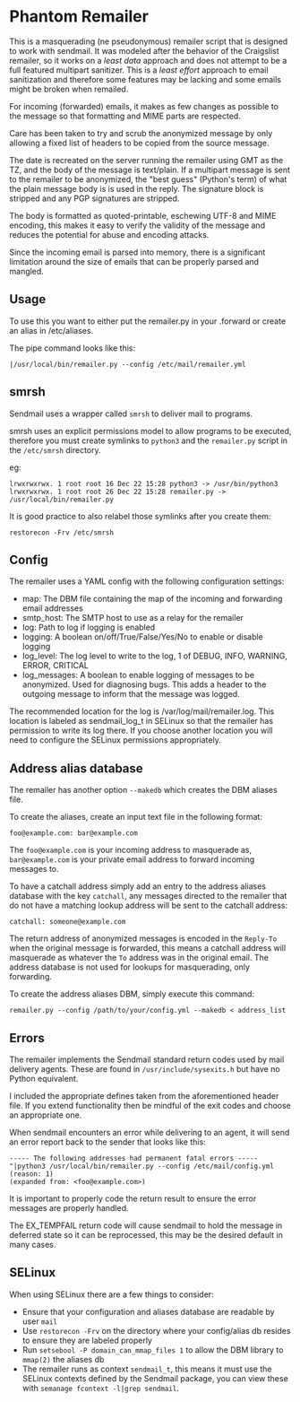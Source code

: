 # Phantom Remailer

This is a masquerading (ne pseudonymous) remailer script that is designed to
work with sendmail.  It was modeled after the behavior of the Craigslist
remailer, so it works on a _least data_ approach and does not attempt to be
a full featured multipart sanitizer.  This is a _least effort_ approach to
email sanitization and therefore some features may be lacking and some emails
might be broken when remailed.

For incoming (forwarded) emails, it makes as few changes as possible to the message
so that formatting and MIME parts are respected.

Care has been taken to try and scrub the anonymized message
by only allowing a fixed list of headers to be copied from the source message.

The date is recreated on the server running the remailer using GMT as the TZ, and
the body of the message is text/plain.  If a multipart message is sent to the
remailer to be anonymized, the "best guess" (Python's term) of what the plain
message body is is used in the reply.  The signature block is stripped and any
PGP signatures are stripped.

The body is formatted as quoted-printable, eschewing UTF-8 and MIME encoding, this
makes it easy to verify the validity of the message and reduces the potential
for abuse and encoding attacks.

Since the incoming email is parsed into memory, there is a significant limitation
around the size of emails that can be properly parsed and mangled.

## Usage
To use this you want to either put the remailer.py in your .forward or create an
alias in /etc/aliases.

The pipe command looks like this:

`|/usr/local/bin/remailer.py --config /etc/mail/remailer.yml`

## smrsh

Sendmail uses a wrapper called `smrsh` to deliver mail to programs.

smrsh uses an explicit permissions model to allow programs to be executed, therefore
you must create symlinks to `python3` and the `remailer.py` script in the
`/etc/smrsh` directory.

eg:

```
lrwxrwxrwx. 1 root root 16 Dec 22 15:28 python3 -> /usr/bin/python3
lrwxrwxrwx. 1 root root 26 Dec 22 15:28 remailer.py -> /usr/local/bin/remailer.py
```

It is good practice to also relabel those symlinks after you create them:

`restorecon -Frv /etc/smrsh`

## Config
The remailer uses a YAML config with the following configuration settings:

- map: The DBM file containing the map of the incoming and forwarding email
addresses
- smtp_host: The SMTP host to use as a relay for the remailer
- log: Path to log if logging is enabled
- logging: A boolean on/off/True/False/Yes/No to enable or disable logging
- log_level: The log level to write to the log, 1 of DEBUG, INFO, WARNING, ERROR, CRITICAL
- log_messages: A boolean to enable logging of messages to be anonymized.  Used for diagnosing bugs.  This adds a header to the outgoing message to inform that the message was logged.

The recommended location for the log is /var/log/mail/remailer.log.  This location is labeled as sendmail_log_t in SELinux so that the remailer has permission to write its log there.  If you choose another location you will need to configure the SELinux permissions appropriately.

## Address alias database
The remailer has another option `--makedb` which creates the DBM aliases file.

To create the aliases, create an input text file in the following format:

```
foo@example.com: bar@example.com
```

The `foo@example.com` is your incoming address to masquerade as,
`bar@example.com` is your private email address to forward incoming messages to.

To have a catchall address simply add an entry to the address aliases database
with the key `catchall`, any messages directed to the remailer that do not have
a matching lookup address will be sent to the catchall address:

```
catchall: someone@example.com
```

The return address of anonymized messages is encoded in the `Reply-To` when the
original message is forwarded, this means a catchall address will masquerade
as whatever the `To` address was in the original email.  The address database
is not used for lookups for masquerading, only forwarding.

To create the address aliases DBM, simply execute this command:

`remailer.py --config /path/to/your/config.yml --makedb < address_list`

## Errors
The remailer implements the Sendmail standard return codes used by mail delivery
agents.  These are found in `/usr/include/sysexits.h` but have no Python
equivalent.

I included the appropriate defines taken from the aforementioned header file.
If you extend functionality then be mindful of the exit codes and choose an
appropriate one.

When sendmail encounters an error while delivering to an agent, it will send an
error report back to the sender that looks like this:

```
----- The following addresses had permanent fatal errors -----
"|python3 /usr/local/bin/remailer.py --config /etc/mail/config.yml (reason: 1)
(expanded from: <foo@example.com>)
```

It is important to properly code the return result to ensure the error messages
are properly handled.

The EX_TEMPFAIL return code will cause sendmail to hold the message in deferred
state so it can be reprocessed, this may be the desired default in many cases.

## SELinux
When using SELinux there are a few things to consider:
- Ensure that your configuration and aliases database are readable by user `mail`
- Use `restorecon -Frv` on the directory where your config/alias db resides to ensure they are labeled properly
- Run `setsebool -P domain_can_mmap_files 1` to allow the DBM library to `mmap(2)` the aliases db
- The remailer runs as context `sendmail_t`, this means it must use the SELinux contexts defined by the Sendmail package, you can view these with `semanage fcontext -l|grep sendmail`.